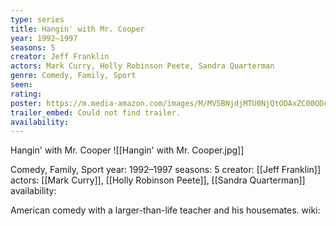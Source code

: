 ```yaml
---
type: series
title: Hangin' with Mr. Cooper
year: 1992–1997
seasons: 5
creator: Jeff Franklin
actors: Mark Curry, Holly Robinson Peete, Sandra Quarterman
genre: Comedy, Family, Sport
seen:
rating: 
poster: https://m.media-amazon.com/images/M/MV5BNjdjMTU0NjQtODAxZC00ODcwLTlmYzEtNWUxZjA1NGQ2ZTc4XkEyXkFqcGdeQXVyMjczOTU2NTI@._V1_SX300.jpg
trailer_embed: Could not find trailer.
availability:
---
```

Hangin' with Mr. Cooper
![[Hangin' with Mr. Cooper.jpg]]

Comedy, Family, Sport
year: 1992–1997
seasons: 5
creator: [[Jeff Franklin]]
actors: [[Mark Curry]], [[Holly Robinson Peete]], [[Sandra Quarterman]]
availability:

American comedy with a larger-than-life teacher and his housemates.
wiki: 


